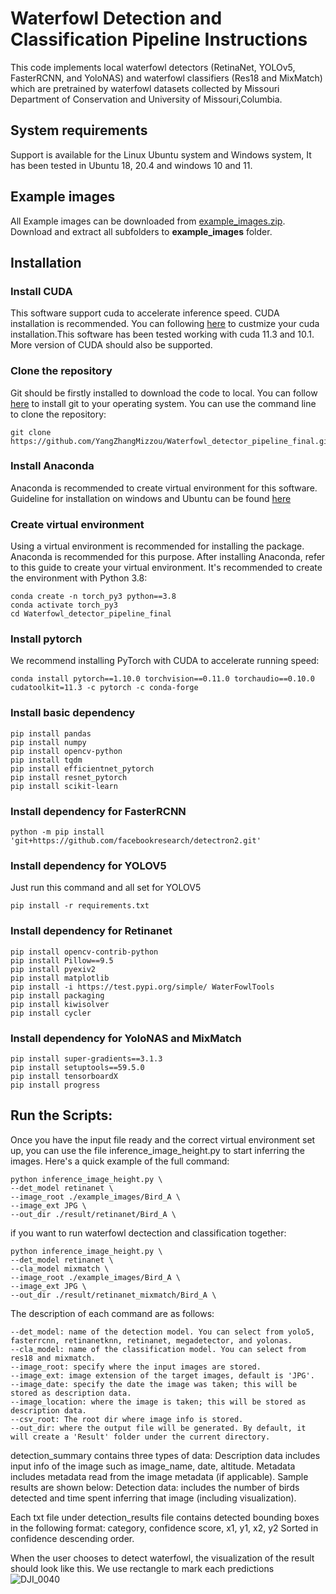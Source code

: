 # Waterfowl Detection and Classification Pipeline Instructions

This code implements local waterfowl detectors (RetinaNet, YOLOv5, FasterRCNN, and YoloNAS) and waterfowl classifiers (Res18 and MixMatch) which are pretrained by waterfowl datasets collected by Missouri Department of Conservation and University of Missouri,Columbia.

## System requirements
Support is available for the Linux Ubuntu system and Windows system, It has been tested in Ubuntu 18, 20.4 and windows 10 and 11.

## Example images

All Example images can be downloaded from [example_images.zip](https://drive.google.com/file/d/1GpPj6GQl_-oaCb7y-YwId4sUjyLDvipQ/view?usp=sharing). Download and  extract all subfolders to **example_images** folder. 

## Installation

### Install CUDA

This software support cuda to accelerate inference speed. CUDA installation is recommended. You can following [here](https://docs.nvidia.com/cuda/cuda-installation-guide-microsoft-windows/index.html) to custmize your cuda installation.This software has been tested working with cuda 11.3 and 10.1. More version of CUDA should also be supported.

### Clone the repository
Git should be firstly installed to download the code to local. You can follow [here](https://git-scm.com/book/en/v2/Getting-Started-Installing-Git) to install git to your operating system.
You can use the command line to clone the repository:
```
git clone https://github.com/YangZhangMizzou/Waterfowl_detector_pipeline_final.git
```

### Install Anaconda

Anaconda is recommended to create virtual environment for this software. Guideline for installation on windows and Ubuntu can be found [here](https://docs.anaconda.com/anaconda/install/linux/)

### Create virtual environment
Using a virtual environment is recommended for installing the package. Anaconda is recommended for this purpose. After installing Anaconda, refer to this guide to create your virtual environment. It's recommended to create the environment with Python 3.8:

```
conda create -n torch_py3 python==3.8
conda activate torch_py3
cd Waterfowl_detector_pipeline_final
```


### Install pytorch

We recommend installing PyTorch with CUDA to accelerate running speed:
```
conda install pytorch==1.10.0 torchvision==0.11.0 torchaudio==0.10.0 cudatoolkit=11.3 -c pytorch -c conda-forge
```
### Install basic dependency

```
pip install pandas
pip install numpy
pip install opencv-python
pip install tqdm
pip install efficientnet_pytorch
pip install resnet_pytorch
pip install scikit-learn
```

### Install dependency for FasterRCNN

```
python -m pip install 'git+https://github.com/facebookresearch/detectron2.git'
```

### Install dependency for YOLOV5

Just run this command and all set for YOLOV5
```
pip install -r requirements.txt
```

### Install dependency for Retinanet

```
pip install opencv-contrib-python
pip install Pillow==9.5
pip install pyexiv2
pip install matplotlib
pip install -i https://test.pypi.org/simple/ WaterFowlTools
pip install packaging
pip install kiwisolver
pip install cycler
```


### Install dependency for YoloNAS and MixMatch

```
pip install super-gradients==3.1.3
pip install setuptools==59.5.0
pip install tensorboardX
pip install progress
```

## Run the Scripts:
Once you have the input file ready and the correct virtual environment set up, you can use the file inference_image_height.py to start inferring the images. Here's a quick example of the full command:

```
python inference_image_height.py \
--det_model retinanet \
--image_root ./example_images/Bird_A \
--image_ext JPG \
--out_dir ./result/retinanet/Bird_A \

```

if you want to run waterfowl dectection and classification together:

```
python inference_image_height.py \
--det_model retinanet \
--cla_model mixmatch \
--image_root ./example_images/Bird_A \
--image_ext JPG \
--out_dir ./result/retinanet_mixmatch/Bird_A \
```

The description of each command are as follows:
```
--det_model: name of the detection model. You can select from yolo5, fasterrcnn, retinanetknn, retinanet, megadetector, and yolonas.
--cla_model: name of the classification model. You can select from res18 and mixmatch.
--image_root: specify where the input images are stored.
--image_ext: image extension of the target images, default is 'JPG'.
--image_date: specify the date the image was taken; this will be stored as description data.
--image_location: where the image is taken; this will be stored as description data.
--csv_root: The root dir where image info is stored.
--out_dir: where the output file will be generated. By default, it will create a 'Result' folder under the current directory.

```
detection_summary contains three types of data:
Description data includes input info of the image such as image_name, date, altitude.
Metadata includes metadata read from the image metadata (if applicable).
Sample results are shown below:
Detection data: includes the number of birds detected and time spent inferring that image (including visualization).

Each txt file under detection_results file contains detected bounding boxes in the following format:
  category, confidence score, x1, y1, x2, y2
Sorted in confidence descending order.

When the user chooses to detect waterfowl, the visualization of the result should look like this. We use rectangle to mark each predictions
![DJI_0040](https://github.com/user-attachments/assets/0e6905a4-d9fd-4186-aceb-ad9eda5850d4)







